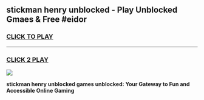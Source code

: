
## stickman henry unblocked - Play Unblocked Gmaes & Free #eidor
<h3>
<a href="https://news.freeplayer.one?title=stickman_henry_unblocked&ref=24F">CLICK TO PLAY</a></h3>
<hr>

<h3>
<a href="https://news.freeplayer.one?title=stickman_henry_unblocked&ref=24F">CLICK 2 PLAY</a>
  
</h3>

<a href="https://news.freeplayer.one?title=stickman_henry_unblocked&ref=24F/"><img src="https://clearcache.store/games.png"></a>


**stickman henry unblocked games unblocked: Your Gateway to Fun and Accessible Online Gaming**

